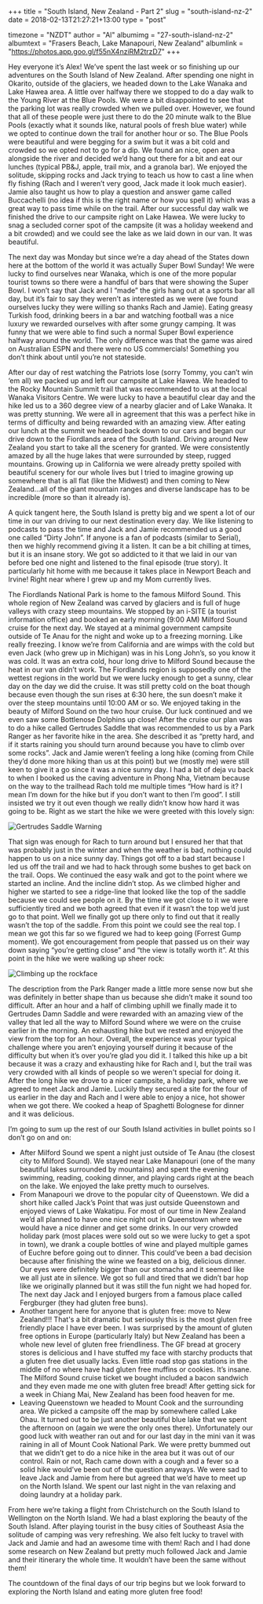+++
title = "South Island, New Zealand - Part 2"
slug = "south-island-nz-2"
date = 2018-02-13T21:27:21+13:00
type = "post"

timezone = "NZDT"
author = "Al"
albumimg = "27-south-island-nz-2"
albumtext = "Frasers Beach, Lake Manapouri, New Zealand"
albumlink = "https://photos.app.goo.gl/f55nX4nziRM2trzD7"
+++

Hey everyone it’s Alex! We’ve spent the last week or so finishing up our adventures on the South Island of New Zealand. After spending one night in Okarito, outside of the glaciers, we headed down to the Lake Wanaka and Lake Hawea area. A little over halfway there we stopped to do a day walk to the Young River at the Blue Pools. We were a bit disappointed to see that the parking lot was really crowded when we pulled over. However, we found that all of these people were just there to do the 20 minute walk to the Blue Pools (exactly what it sounds like, natural pools of fresh blue water) while we opted to continue down the trail for another hour or so. The Blue Pools were beautiful and were begging for a swim but it was a bit cold and crowded so we opted not to go for a dip. We found an nice, open area alongside the river and decided we’d hang out there for a bit and eat our lunches (typical PB&J, apple, trail mix, and a granola bar). We enjoyed the solitude, skipping rocks and Jack trying to teach us how to cast a line when fly fishing (Rach and I weren’t very good, Jack made it look much easier). Jamie also taught us how to play a question and answer game called Buccachelli (no idea if this is the right name or how you spell it) which was a great way to pass time while on the trail. After our successful day walk we finished the drive to our campsite right on Lake Hawea. We were lucky to snag a secluded corner spot of the campsite (it was a holiday weekend and a bit crowded) and we could see the lake as we laid down in our van. It was beautiful.

The next day was Monday but since we’re a day ahead of the States down here at the bottom of the world it was actually Super Bowl Sunday! We were lucky to find ourselves near Wanaka, which is one of the more popular tourist towns so there were a handful of bars that were showing the Super Bowl. I won’t say that Jack and I “made” the girls hang out at a sports bar all day, but it’s fair to say they weren’t as interested as we were (we found ourselves lucky they were willing so thanks Rach and Jamie). Eating greasy Turkish food, drinking beers in a bar and watching football was a nice luxury we rewarded ourselves with after some grungy camping. It was funny that we were able to find such a normal Super Bowl experience halfway around the world. The only difference was that the game was aired on Australian ESPN and there were no US commercials! Something you don’t think about until you’re not stateside.

After our day of rest watching the Patriots lose (sorry Tommy, you can’t win ‘em all) we packed up and left our campsite at Lake Hawea. We headed to the Rocky Mountain Summit trail that was recommended to us at the local Wanaka Visitors Centre. We were lucky to have a beautiful clear day and the hike led us to a 360 degree view of a nearby glacier and of Lake Wanaka. It was pretty stunning. We were all in agreement that this was a perfect hike in terms of difficulty and being rewarded with an amazing view. After eating our lunch at the summit we headed back down to our cars and began our drive down to the Fiordlands area of the South Island. Driving around New Zealand you start to take all the scenery for granted. We were consistently amazed by all the huge lakes that were surrounded by steep, rugged mountains. Growing up in California we were already pretty spoiled with beautiful scenery for our whole lives but I tried to imagine growing up somewhere that is all flat (like the Midwest) and then coming to New Zealand…all of the giant mountain ranges and diverse landscape has to be incredible (more so than it already is).

A quick tangent here, the South Island is pretty big and we spent a lot of our time in our van driving to our next destination every day. We like listening to podcasts to pass the time and Jack and Jamie recommended us a good one called “Dirty John”. If anyone is a fan of podcasts (similar to Serial), then we highly recommend giving it a listen. It can be a bit chilling at times, but it is an insane story. We got so addicted to it that we laid in our van before bed one night and listened to the final episode (true story). It particularly hit home with me because it takes place in Newport Beach and Irvine! Right near where I grew up and my Mom currently lives.

The Fiordlands National Park is home to the famous Milford Sound. This whole region of New Zealand was carved by glaciers and is full of huge valleys with crazy steep mountains. We stopped by an i-SITE (a tourist information office) and booked an early morning (9:00 AM) Milford Sound cruise for the next day. We stayed at a minimal government campsite outside of Te Anau for the night and woke up to a freezing morning. Like really freezing. I know we’re from California and are wimps with the cold but even Jack (who grew up in Michigan) was in his Long John’s, so you know it was cold. It was an extra cold, hour long drive to Milford Sound because the heat in our van didn’t work. The Fiordlands region is supposedly one of the wettest regions in the world but we were lucky enough to get a sunny, clear day on the day we did the cruise. It was still pretty cold on the boat though because even though the sun rises at 6:30 here, the sun doesn’t make it over the steep mountains until 10:00 AM or so. We enjoyed taking in the beauty of Milford Sound on the two hour cruise. Our luck continued and we even saw some Bottlenose Dolphins up close! After the cruise our plan was to do a hike called Gertrudes Saddle that was recommended to us by a Park Ranger as her favorite hike in the area. She described it as “pretty hard, and if it starts raining you should turn around because you have to climb over some rocks”. Jack and Jamie weren’t feeling a long hike (coming from Chile they’d done more hiking than us at this point) but we (mostly me) were still keen to give it a go since it was a nice sunny day. I had a bit of deja vu back to when I booked us the caving adventure in Phong Nha, Vietnam because on the way to the trailhead Rach told me multiple times “How hard is it? I mean I’m down for the hike but if you don’t want to then I’m good”. I still insisted we try it out even though we really didn’t know how hard it was going to be. Right as we start the hike we were greeted with this lovely sign:

![Gertrudes Saddle Warning](/assets/img/destinations/27-south-island-nz-2-death-warning.jpg)

That sign was enough for Rach to turn around but I ensured her that that was probably just in the winter and when the weather is bad, nothing could happen to us on a nice sunny day. Things got off to a bad start because I led us off the trail and we had to hack through some bushes to get back on the trail. Oops. We continued the easy walk and got to the point where we started an incline. And the incline didn’t stop. As we climbed higher and higher we started to see a ridge-line that looked like the top of the saddle because we could see people on it. By the time we got close to it we were sufficiently tired and we both agreed that even if it wasn’t the top we’d just go to that point. Well we finally got up there only to find out that it really wasn’t the top of the saddle. From this point we could see the real top. I mean we got this far so we figured we had to keep going (Forrest Gump moment). We got encouragement from people that passed us on their way down saying “you’re getting close” and “the view is totally worth it”. At this point in the hike we were walking up sheer rock:

![Climbing up the rockface](/assets/img/destinations/27-south-island-nz-2-rockface.jpg)

The description from the Park Ranger made a little more sense now but she was definitely in better shape than us because she didn’t make it sound too difficult. After an hour and a half of climbing uphill we finally made it to Gertrudes Damn Saddle and were rewarded with an amazing view of the valley that led all the way to Milford Sound where we were on the cruise earlier in the morning. An exhausting hike but we rested and enjoyed the view from the top for an hour. Overall, the experience was your typical challenge where you aren’t enjoying yourself during it because of the difficulty but when it’s over you’re glad you did it. I talked this hike up a bit because it was a crazy and exhausting hike for Rach and I, but the trail was very crowded with all kinds of people so we weren't special for doing it. After the long hike we drove to a nicer campsite, a holiday park, where we agreed to meet Jack and Jamie. Luckily they secured a site for the four of us earlier in the day and Rach and I were able to enjoy a nice, hot shower when we got there. We cooked a heap of Spaghetti Bolognese for dinner and it was delicious.

I’m going to sum up the rest of our South Island activities in bullet points so I don’t go on and on:

* After Milford Sound we spent a night just outside of Te Anau (the closest city to Milford Sound). We stayed near Lake Manapouri (one of the many beautiful lakes surrounded by mountains) and spent the evening swimming, reading, cooking dinner, and playing cards right at the beach on the lake. We enjoyed the lake pretty much to ourselves.
* From Manapouri we drove to the popular city of Queenstown. We did a short hike called Jack’s Point that was just outside Queenstown and enjoyed views of Lake Wakatipu. For most of our time in New Zealand we’d all planned to have one nice night out in Queenstown where we would have a nice dinner and get some drinks. In our very crowded holiday park (most places were sold out so we were lucky to get a spot in town), we drank a couple bottles of wine and played multiple games of Euchre before going out to dinner. This could’ve been a bad decision because after finishing the wine we feasted on a big, delicious dinner. Our eyes were definitely bigger than our stomachs and it seemed like we all just ate in silence. We got so full and tired that we didn’t bar hop like we originally planned but it was still the fun night we had hoped for. The next day Jack and I enjoyed burgers from a famous place called Fergburger (they had gluten free buns).
* Another tangent here for anyone that is gluten free: move to New Zealand!!! That's a bit dramatic but seriously this is the most gluten free friendly place I have ever been. I was surprised by the amount of gluten free options in Europe (particularly Italy) but New Zealand has been a whole new level of gluten free friendliness. The GF bread at grocery stores is delicious and I have stuffed my face with starchy products that a gluten free diet usually lacks. Even little road stop gas stations in the middle of no where have had gluten free muffins or cookies. It’s insane. The Milford Sound cruise ticket we bought included a bacon sandwich and they even made me one with gluten free bread! After getting sick for a week in Chiang Mai, New Zealand has been food heaven for me.
* Leaving Queenstown we headed to Mount Cook and the surrounding area. We picked a campsite off the map by somewhere called Lake Ohau. It turned out to be just another beautiful blue lake that we spent the afternoon on (again we were the only ones there). Unfortunately our good luck with weather ran out and for our last day in the mini van it was raining in all of Mount Cook National Park. We were pretty bummed out that we didn’t get to do a nice hike in the area but it was out of our control. Rain or not, Rach came down with a cough and a fever so a solid hike would’ve been out of the question anyways. We were sad to leave Jack and Jamie from here but agreed that we’d have to meet up on the North Island. We spent our last night in the van relaxing and doing laundry at a holiday park.

From here we’re taking a flight from Christchurch on the South Island to Wellington on the North Island. We had a blast exploring the beauty of the South Island. After playing tourist in the busy cities of Southeast Asia the solitude of camping was very refreshing. We also felt lucky to travel with Jack and Jamie and had an awesome time with them! Rach and I had done some research on New Zealand but pretty much followed Jack and Jamie and their itinerary the whole time. It wouldn’t have been the same without them!

The countdown of the final days of our trip begins but we look forward to exploring the North Island and eating more gluten free food!
